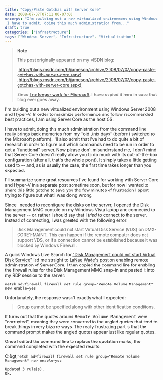 ```yaml
---
title: "Copy/Paste Gotchas with Server Core"
date: 2008-07-07T07:11:00-07:00
excerpt: "I'm building out a new virtualized environment using Windows Server 2008 and Hyper-V. In order to maximize performance and follow recommended best practices, I am using Server Core as the host OS. 
 I have to admit, doing this much administration from..."
draft: true
categories: ["Infrastructure"]
tags: ["Windows Server", "Infrastructure", "Virtualization"]
---
```


> **Note**
>
> This post originally appeared on my MSDN blog:
>
> [http://blogs.msdn.com/b/jjameson/archive/2008/07/07/copy-paste-gotchas-with-server-core.aspx](http://blogs.msdn.com/b/jjameson/archive/2008/07/07/copy-paste-gotchas-with-server-core.aspx)
>
> Since
> [I no longer work for Microsoft](/blog/jjameson/2011/09/02/last-day-with-microsoft), I have copied it here in case that blog
> ever goes away.

I'm building out a new virtualized environment using Windows Server 2008 and  Hyper-V. In order to maximize performance and follow recommended best practices,  I am using Server Core as the host OS.

I have to admit, doing this much administration from the command line really  brings back memories from my "old Unix days" (before I switched to the Microsoft  platform). I'll also admit that I've had to do quite a bit of research in order  to figure out which commands need to be run in order to get a "functional" server.  Now please don't misunderstand me, I don't mind that Server Core doesn't really  allow you to do much with its out-of-the-box configuration (after all, that's the  whole point). It simply takes a little getting used to -- and, as is usually the  case, the first time takes longer than you expected.

I'll summarize some great resources I've found for working with Server Core and  Hyper-V in a separate post sometime soon, but for now I wanted to share this little  gotcha to save you the few minutes of frustration I spent trying to figure out what  I was doing wrong.

Since I needed to reconfigure the disks on the server, I opened the Disk Management  MMC console on my Windows Vista laptop and connected to the server -- or, rather  I should say that I *tried* to connect to the server. Instead of connecting,  I was greeted with the following error:

> Disk Management could not start Virtual Disk Service (VDS) on DMX-CORE1-MAINT.
> This can happen if the remote computer does not support VDS, or if a connection
> cannot be established because it was blocked by Windows Firewall.

A quick Windows Live Search for ["Disk Management could not start Virtual Disk Service"](http://search.live.com/results.aspx?q=%22Disk+Management+could+not+start+Virtual+Disk+Service%22&form=QBRE) led me straight to [LaNae Wade's post](http://blogs.technet.com/askds/archive/2008/06/05/how-to-enable-remote-administration-of-server-core-via-mmc-using-netsh.aspx) on enabling remote administration of Server Core. I then copied  the command line for enabling the firewall rules for the Disk Management MMC snap-in  and pasted it into my RDP session to the server:

```
netsh advfirewall firewall set rule group="Remote Volume Management" new enable=yes
```

Unfortunately, the response wasn't exactly what I expected:

> Group cannot be specified along with other identification conditions.

It turns out that the quotes around <samp>Remote Volume Management</samp> were  "corrupted", meaning they were converted to the angled quotes that tend to break  things in very bizarre ways. The really frustrating part is that the command prompt  makes the angled quotes appear just like regular quotes.

Once I edited the command line to replace the quotation marks, the command completed  with the expected results:

C:\&gt;`netsh advfirewall firewall set rule group="Remote Volume Management" new enable=yes`

```
Updated 3 rule(s).
Ok.
```

